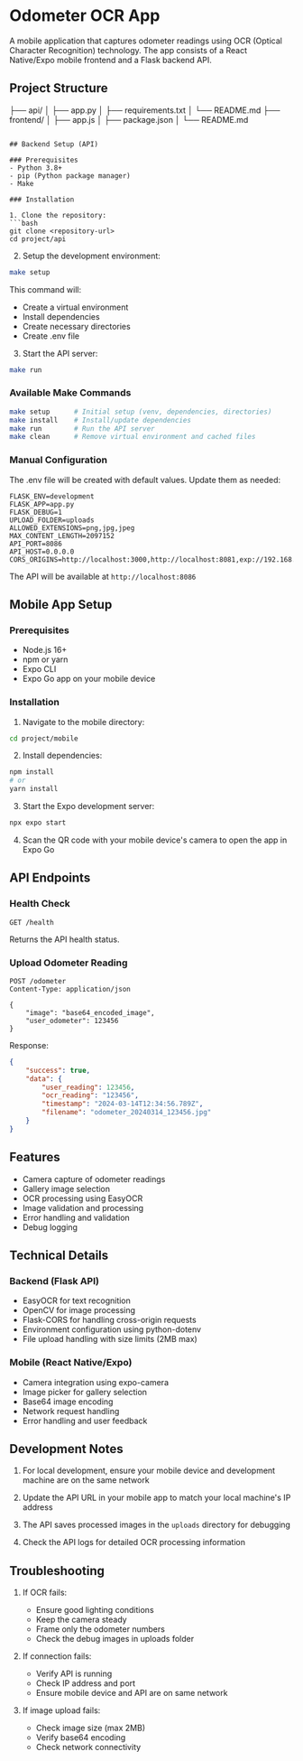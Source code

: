 # Odometer OCR App

A mobile application that captures odometer readings using OCR (Optical Character Recognition) technology. The app consists of a React Native/Expo mobile frontend and a Flask backend API.

## Project Structure 

├── api/
│   ├── app.py
│   ├── requirements.txt
│   └── README.md
├── frontend/
│   ├── app.js
│   ├── package.json
│   └── README.md
```

## Backend Setup (API)

### Prerequisites
- Python 3.8+
- pip (Python package manager)
- Make

### Installation

1. Clone the repository:
```bash
git clone <repository-url>
cd project/api
```

2. Setup the development environment:
```bash
make setup
```
This command will:
- Create a virtual environment
- Install dependencies
- Create necessary directories
- Create .env file

3. Start the API server:
```bash
make run
```

### Available Make Commands

```bash
make setup      # Initial setup (venv, dependencies, directories)
make install    # Install/update dependencies
make run        # Run the API server
make clean      # Remove virtual environment and cached files
```

### Manual Configuration

The .env file will be created with default values. Update them as needed:
```env
FLASK_ENV=development
FLASK_APP=app.py
FLASK_DEBUG=1
UPLOAD_FOLDER=uploads
ALLOWED_EXTENSIONS=png,jpg,jpeg
MAX_CONTENT_LENGTH=2097152
API_PORT=8086
API_HOST=0.0.0.0
CORS_ORIGINS=http://localhost:3000,http://localhost:8081,exp://192.168.1.2:8081,exp://localhost:8081
```

The API will be available at `http://localhost:8086`

## Mobile App Setup

### Prerequisites
- Node.js 16+
- npm or yarn
- Expo CLI
- Expo Go app on your mobile device

### Installation

1. Navigate to the mobile directory:
```bash
cd project/mobile
```

2. Install dependencies:
```bash
npm install
# or
yarn install
```

3. Start the Expo development server:
```bash
npx expo start
```

4. Scan the QR code with your mobile device's camera to open the app in Expo Go

## API Endpoints

### Health Check
```
GET /health
```
Returns the API health status.

### Upload Odometer Reading
```
POST /odometer
Content-Type: application/json

{
    "image": "base64_encoded_image",
    "user_odometer": 123456
}
```

Response:
```json
{
    "success": true,
    "data": {
        "user_reading": 123456,
        "ocr_reading": "123456",
        "timestamp": "2024-03-14T12:34:56.789Z",
        "filename": "odometer_20240314_123456.jpg"
    }
}
```

## Features

- Camera capture of odometer readings
- Gallery image selection
- OCR processing using EasyOCR
- Image validation and processing
- Error handling and validation
- Debug logging

## Technical Details

### Backend (Flask API)
- EasyOCR for text recognition
- OpenCV for image processing
- Flask-CORS for handling cross-origin requests
- Environment configuration using python-dotenv
- File upload handling with size limits (2MB max)

### Mobile (React Native/Expo)
- Camera integration using expo-camera
- Image picker for gallery selection
- Base64 image encoding
- Network request handling
- Error handling and user feedback

## Development Notes

1. For local development, ensure your mobile device and development machine are on the same network

2. Update the API URL in your mobile app to match your local machine's IP address

3. The API saves processed images in the `uploads` directory for debugging

4. Check the API logs for detailed OCR processing information

## Troubleshooting

1. If OCR fails:
   - Ensure good lighting conditions
   - Keep the camera steady
   - Frame only the odometer numbers
   - Check the debug images in uploads folder

2. If connection fails:
   - Verify API is running
   - Check IP address and port
   - Ensure mobile device and API are on same network

3. If image upload fails:
   - Check image size (max 2MB)
   - Verify base64 encoding
   - Check network connectivity
